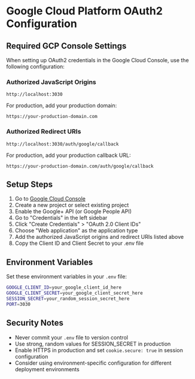 # Google Cloud Platform OAuth2 Configuration

## Required GCP Console Settings

When setting up OAuth2 credentials in the Google Cloud Console, use the following configuration:

### Authorized JavaScript Origins
```
http://localhost:3030
```

For production, add your production domain:
```
https://your-production-domain.com
```

### Authorized Redirect URIs
```
http://localhost:3030/auth/google/callback
```

For production, add your production callback URL:
```
https://your-production-domain.com/auth/google/callback
```

## Setup Steps

1. Go to [Google Cloud Console](https://console.cloud.google.com/)
2. Create a new project or select existing project
3. Enable the Google+ API (or Google People API)
4. Go to "Credentials" in the left sidebar
5. Click "Create Credentials" > "OAuth 2.0 Client IDs"
6. Choose "Web application" as the application type
7. Add the authorized JavaScript origins and redirect URIs listed above
8. Copy the Client ID and Client Secret to your .env file

## Environment Variables

Set these environment variables in your `.env` file:

```bash
GOOGLE_CLIENT_ID=your_google_client_id_here
GOOGLE_CLIENT_SECRET=your_google_client_secret_here
SESSION_SECRET=your_random_session_secret_here
PORT=3030
```

## Security Notes

- Never commit your `.env` file to version control
- Use strong, random values for SESSION_SECRET in production
- Enable HTTPS in production and set `cookie.secure: true` in session configuration
- Consider using environment-specific configuration for different deployment environments